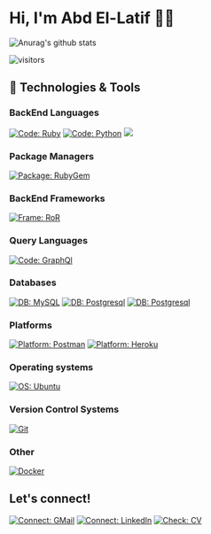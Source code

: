 # Hi, I'm Abd El-Latif 👨‍💻

![Anurag's github stats](https://github-readme-stats.vercel.app/api?username=a-abdellatif98&show_icons=true&theme=dark&include_all_commits=true&count_private=true)


 ![visitors](https://visitor-badge.laobi.icu/badge?page_id=a-abdellatif98.a-abdellatif98)

## 🔧 Technologies & Tools

### BackEnd Languages

[![Code: Ruby](https://img.shields.io/badge/Code-Ruby-red?&logo=ruby&logoColor=red)](https://www.ruby-lang.org/en/) [![Code: Python](https://img.shields.io/badge/Code-Python-blue?&logo=python)](https://www.python.org/) ![](https://img.shields.io/badge/Code-Java-informational?style=flat&logo=java&logoColor=white&color=4689db)


### Package Managers

[![Package: RubyGem](https://img.shields.io/badge/Package-RubyGem-red?&logo=rubygems)](https://rubygems.org/)

### BackEnd Frameworks 

[![Frame: RoR](https://img.shields.io/badge/Frame-RoR-red?&logo=ruby-on-rails&logoColor=red)](https://rubyonrails.org/) 

### Query Languages

[![Code: GraphQl](https://img.shields.io/badge/Code-GraphQL-pink?&logo=graphql)](https://graphql.org/)

### Databases

[![DB: MySQL](https://img.shields.io/badge/DB-MySQL-blue?&logo=mysql)](https://www.mysql.com/) [![DB: Postgresql](https://img.shields.io/badge/DB-Postgresql-blue?&logo=postgresql)](https://www.postgresql.org/) [![DB: Postgresql](https://img.shields.io/badge/DB-Redis-red?&logo=redis)](https://redis.io/)

### Platforms

[![Platform: Postman](https://img.shields.io/badge/Platform-Postman-orange?&logo=postman)](https://www.postman.com/) [![Platform: Heroku](https://img.shields.io/badge/Platform-heroku-violet?&logo=heroku&logoColor=violet)](https://www.heroku.com/)

### Operating systems

[![OS: Ubuntu](https://img.shields.io/badge/Os-Ubuntu-orange?&logo=ubuntu)](https://ubuntu.com/) 

### Version Control Systems

[![Git](https://img.shields.io/badge/Git-grey?&logo=git)](https://git-scm.com/)

### Other

[![Docker](https://img.shields.io/badge/Docker-grey?&logo=docker)](https://www.docker.com/)


## Let's connect!

[![Connect: GMail](https://img.shields.io/badge/Ahmed_M._Abd_El_Latif-gmail?style=flat&logo=gmail&logoColor=red)](mailto:ahmed.abdelatife@gmail.com")
[![Connect: LinkedIn](https://img.shields.io/badge/Ahmed_M._Abd_El_Latif-linkedin?style=flat&logo=linkedin&logoColor=blue)](https://www.linkedin.com/in/a-abdellatif/)
[![Check: CV](https://img.shields.io/badge/Ahmed_M._Abd_El_Latif_CV-orange)](https://drive.google.com/file/d/1pagvj2AsoMWtrkgufwqESN8dRnXoIPpa/view?usp=sharing)
